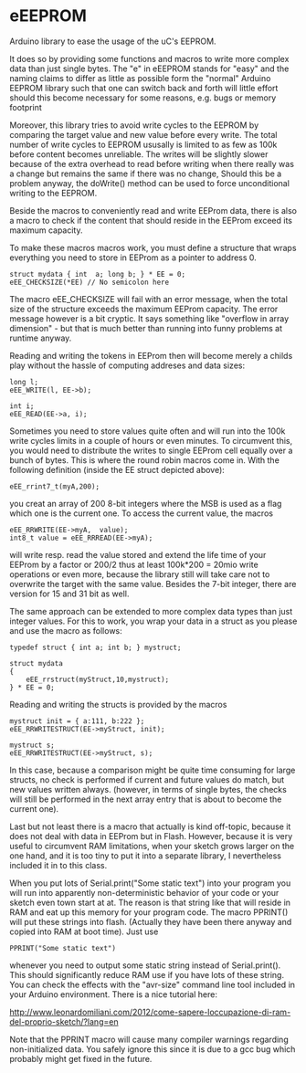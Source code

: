 eEEPROM
=======

Arduino library to ease the usage of the uC's EEPROM.
 
It does so by providing some functions and macros to write more complex data than just
single bytes. The "e" in eEEPROM stands for "easy" and the naming claims to differ as little
as possible form the "normal" Arduino EEPROM library such that one can switch back and forth
will little effort should this become necessary for some reasons, e.g. bugs or memory footprint

Moreover, this library tries to avoid write cycles to the EEPROM by comparing the target 
value and new value before every write. The total number of write cycles to EEPROM ususally is limited 
to as few as 100k before content becomes unreliable. The writes will be slightly slower
because of the extra overhead to read before writing when there really was a change but remains the
same if there was no change, Should this be a problem anyway, the doWrite() method can be used
to force unconditional writing to the EEPROM.

Beside the macros to conveniently read and write EEProm data, there is also a macro to check if the
content that should reside in the EEProm exceed its maximum capacity.

To make these macros macros work, you must define a structure that wraps everything you
need to store in EEProm as a pointer to address 0.

	struct mydata { int  a; long b; } * EE = 0;
	eEE_CHECKSIZE(*EE) // No semicolon here

The macro eEE_CHECKSIZE will fail with an error message, when the total size of the
structure exceeds the maximum EEProm capacity. The error message however is a bit cryptic.
It says something like "overflow in array dimension" - but that is much better than running
into funny problems at runtime anyway.

Reading and writing the tokens in EEProm then will become merely a childs play without the 
hassle of computing addreses and data sizes:

	long l;
	eEE_WRITE(l, EE->b);
	
	int i;  
	eEE_READ(EE->a, i);

Sometimes you need to store values quite often and will run into the 100k write cycles limits
in a couple of hours or even minutes. To circumvent this, you would need to distribute the writes
to single EEProm cell equally over a bunch of bytes. This is where the round robin macros come in.
With the following definition (inside the EE struct depicted above):

	eEE_rrint7_t(myA,200);

you creat an array of 200 8-bit integers where the MSB is used as a flag which one is the current one.
To access the current value, the macros 

	eEE_RRWRITE(EE->myA,  value);
	int8_t value = eEE_RRREAD(EE->myA);  

will write resp. read the value stored and extend the life time of your EEProm by a factor or 200/2
thus at least 100k*200 = 20mio write operations or even more, because the library still will take care
not to overwrite the target with the same value.
Besides the 7-bit integer, there are version for 15 and 31 bit as well.

The same approach can be extended to more complex data types than just integer values.
For this to work, you wrap your data in a struct as you please and use the macro as follows:

	typedef struct { int a; int b; } mystruct;

	struct mydata 
	{ 
		eEE_rrstruct(myStruct,10,mystruct);
	} * EE = 0;
  
Reading and writing the structs is provided by the macros

	mystruct init = { a:111, b:222 };
	eEE_RRWRITESTRUCT(EE->myStruct, init);

	mystruct s;
	eEE_RRWRITESTRUCT(EE->myStruct, s);
	
In this case, because a comparison might be quite time consuming for large structs, no check is 
performed if current and future values do match, but new values written always.
(however, in terms of single bytes, the checks will still be performed in the next array entry
that is about to become the current one).

Last but not least there is a macro that actually is kind off-topic, because it does not deal
with data in EEProm but in Flash. However, because it is very useful to circumvent RAM limitations,
when your sketch grows larger on the one hand, and it is too tiny to put it into a separate library,
I nevertheless included  it in to this class.

When you put lots of Serial.print("Some static text") into your program you will run into apparently
non-deterministic behavior of your code or your sketch even town start at at. The reason is that 
string like that will reside in RAM and eat up this memory for your program code. The macro PPRINT()
will put these strings into flash. (Actually they have been there anyway and copied into RAM at 
boot time). Just use 

	PPRINT("Some static text")

whenever you need to output some static string instead of Serial.print(). This should significantly
reduce RAM use if you have lots of these string. You can check the effects with the "avr-size"
command line tool included in your Arduino environment.
There is a nice tutorial here:

http://www.leonardomiliani.com/2012/come-sapere-loccupazione-di-ram-del-proprio-sketch/?lang=en 
     
Note that the PPRINT macro will cause many compiler warnings regarding non-initialized data.
You safely ignore this since it is due to a gcc bug which probably might get fixed in the future.
